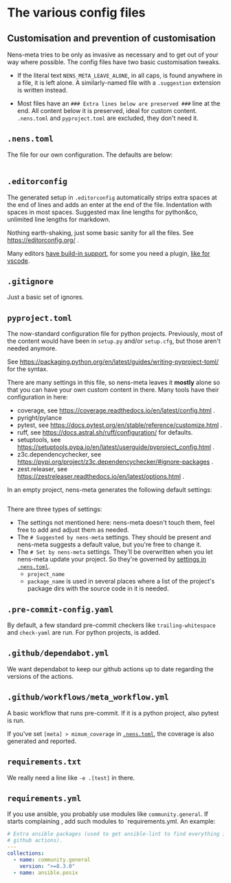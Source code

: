 # The various config files


## Customisation and prevention of customisation

Nens-meta tries to be only as invasive as necessary and to get out of your way where possible. The config files have two basic customisation tweaks.

- If the literal text `NENS_META_LEAVE_ALONE`, in all caps, is found anywhere in a file, it is left alone. A similarly-named file with a `.suggestion` extension is written instead.

- Most files have an `### Extra lines below are preserved ###` line at the end. All content below it is preserved, ideal for custom content. `.nens.toml` and `pyproject.toml` are excluded, they don't need it.


## `.nens.toml`

The file for our own configuration. The defaults are below:

```{literalinclude} nens_toml_example.toml
```

## `.editorconfig`

The generated setup in `.editorconfig` automatically strips extra spaces at the end of lines and adds an enter at the end of the file. Indentation with spaces in most spaces. Suggested max line lengths for python&co, unlimited line lengths for markdown.

Nothing earth-shaking, just some basic sanity for all the files. See https://editorconfig.org/ .

Many editors [have build-in support](https://editorconfig.org/#pre-installed), for some you need a plugin, [like for vscode](https://marketplace.visualstudio.com/items?itemName=EditorConfig.EditorConfig).


## `.gitignore`

Just a basic set of ignores.


## `pyproject.toml`

The now-standard configuration file for python projects. Previously, most of the content would have been in `setup.py` and/or `setup.cfg`, but those aren't needed anymore.

See https://packaging.python.org/en/latest/guides/writing-pyproject-toml/ for the syntax.

There are many settings in this file, so nens-meta leaves it **mostly** alone so that you can have your own custom content in there. Many tools have their configuration in here:

- coverage, see https://coverage.readthedocs.io/en/latest/config.html .
- pyright/pylance
- pytest, see https://docs.pytest.org/en/stable/reference/customize.html .
- ruff, see https://docs.astral.sh/ruff/configuration/ for defaults.
- setuptools, see https://setuptools.pypa.io/en/latest/userguide/pyproject_config.html .
- z3c.dependencychecker, see https://pypi.org/project/z3c.dependencychecker/#ignore-packages .
- zest.releaser, see https://zestreleaser.readthedocs.io/en/latest/options.html .

In an empty project, nens-meta generates the following default settings:

```{literalinclude} pyproject_toml_example.toml
```

There are three types of settings:

- The settings not mentioned here: nens-meta doesn't touch them, feel free to add and adjust them as needed.
- The `# Suggested by nens-meta` settings. They should be present and nens-meta suggests a default value, but you're free to change it.
- The `# Set by nens-meta` settings. They'll be overwritten when you let nens-meta update your project. So they're governed by [settings in `.nens.toml`](config-files.md#nenstoml).
  - `project_name`
  - `package_name` is used in several places where a list of the project's package dirs with the source code in it is needed.


## `.pre-commit-config.yaml`

By default, a few standard pre-commit checkers like `trailing-whitespace` and `check-yaml` are run. For python projects, [](tools.md#ruff) is added.


## `.github/dependabot.yml`

We want dependabot to keep our github actions up to date regarding the versions of the actions.

## `.github/workflows/meta_workflow.yml`

A basic workflow that runs pre-commit. If it is a python project, also pytest is run.

If you've set `[meta] > mimum_coverage` in [`.nens.toml`](config-files.md#nenstoml), the coverage is also generated and reported.


## `requirements.txt`

We really need a line like `-e .[test]` in there.


## `requirements.yml`

If you use ansible, you probably use modules like `community.general`. If [](tools.md#ansible-lint) starts complaining , add such modules to `requirements.yml. An example:

```yaml
# Extra ansible packages (used to get ansible-lint to find everything in
# github actions).
---
collections:
  - name: community.general
    version: ">=8.3.0"
  - name: ansible.posix
```

